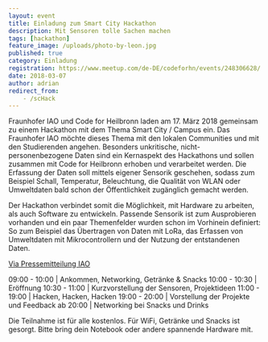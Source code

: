 ```yaml
---
layout: event
title: Einladung zum Smart City Hackathon 
description: Mit Sensoren tolle Sachen machen
tags: [hackathon]
feature_image: /uploads/photo-by-leon.jpg
published: true
category: Einladung
registration: https://www.meetup.com/de-DE/codeforhn/events/248306628/
date: 2018-03-07
author: adrian
redirect_from:
    - /scHack
---
```


Fraunhofer IAO und Code for Heilbronn laden am 17. März 2018 gemeinsam 
zu einem Hackathon mit dem Thema Smart City / Campus ein. Das Fraunhofer 
IAO möchte dieses Thema mit den lokalen Communities und mit den Studierenden angehen.
Besonders unkritische, nicht-personenbezogene Daten sind ein Kernaspekt 
des Hackathons und sollen zusammen mit Code for Heilbronn erhoben und 
verarbeitet werden. Die Erfassung der Daten soll mittels eigener Sensorik 
geschehen, sodass zum Beispiel Schall, Temperatur, Beleuchtung, die Qualität 
von WLAN oder Umweltdaten bald schon der Öffentlichkeit zugänglich gemacht werden.

Der Hackathon verbindet somit die Möglichkeit, mit Hardware zu arbeiten, 
als auch Software zu entwickeln. Passende Sensorik ist zum Ausprobieren 
vorhanden und ein paar Themenfelder wurden schon im Vorhinein definiert: 
So zum Beispiel das Übertragen von Daten mit LoRa, das Erfassen von 
Umweltdaten mit Mikrocontrollern und der Nutzung der entstandenen Daten.

[Via Pressemitteilung IAO](https://www.iao.fraunhofer.de/lang-de/presse-und-medien/aktuelles/1989-fraunhofer-iao-macht-bildungscampus-in-heilbronn-smart.html)

09:00 - 10:00 | Ankommen, Networking, Getränke & Snacks
10:00 - 10:30 | Eröffnung
10:30 - 11:00 | Kurzvorstellung der Sensoren, Projektideen
11:00 - 19:00 | Hacken, Hacken, Hacken
19:00 - 20:00 | Vorstellung der Projekte und Feedback
ab 20:00      | Networking bei Snacks und Drinks

Die Teilnahme ist für alle kostenlos. Für WiFi, Getränke und Snacks ist gesorgt. 
Bitte bring dein Notebook oder andere spannende Hardware mit.

